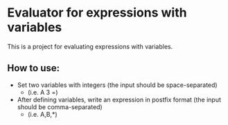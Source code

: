 # Evaluator for expressions with variables

This is a project for evaluating expressions with variables.

## How to use:

- Set two variables with integers (the input should be space-separated)
  - (i.e. A 3 =)
- After defining variables, write an expression in postfix format (the input should be comma-separated)
  - (i.e. A,B,*)

